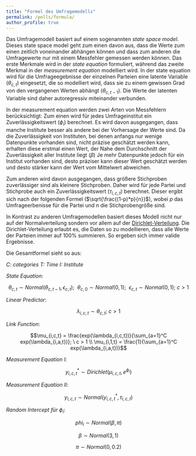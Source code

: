 ```yaml
---
title: "Formel des Umfragemodells"
permalink: /polls/formula/
author_profile: true
---
```


Das Umfragemodell basiert auf einem sogenannten *state space model*. Dieses state space model geht zum einen davon aus, dass die Werte zum einen zeitlich voneinander abhängen können und dass zum anderen die Umfragewerte nur mit einem Messfehler gemessen werden können. Das erste Merkmale wird in der *state equation* formuliert, während das zweite Merkmal in der *measurement equation* modelliert wird. In der state equation wird für die Umfrageegebnisse der einzelnen Parteien eine latente Variable ($\theta_{c,t}$) eingesetzt, die so modelliert wird, dass sie zu einem gewissen Grad von den vergangenen Werten abhängt ($\theta_{c,t-1}$). Die Werte der latenten Variable sind daher autoregressiv miteinander verbunden.

In der measurement equation werden zwei Arten von Messfehlern berücksichtigt: Zum einen wird für jedes Umfrageinstitut ein Zuverlässigkeitswert ($\phi_{i}$) berechnet. Es wird davon ausgegangen, dass manche Institute besser als andere bei der Vorhersage der Werte sind. Da die Zuverlässigkeit von Instituten, bei denen anfangs nur wenige Datenpunkte vorhanden sind, nicht präzise geschätzt werden kann, erhalten diese erstmal einen Wert, der Nahe dem Durchschnitt der Zuverlässigkeit aller Institute liegt ($\beta$) Je mehr Datenpunkte jedoch für ein Institut vorhanden sind, desto präziser kann dieser Wert geschätzt werden und desto stärker kann der Wert vom Mittelwert abweichen.

Zum anderen wird davon ausgegangen, dass größere Stichproben zuverlässiger sind als kleinere Stichproben. Daher wird für jede Partei und Stichprobe auch ein Zuverlässigkeitswert ($\tau_{i,c,t}$) berechnet. Dieser ergibt sich nach der folgenden Formel ($\sqrt{\frac{(1-p)*p}{n}}$), wobei *p* das Umfrageerbenisse für die Partei und *n* die Stichprobengröße sind.

In Kontrast zu anderen Umfragemodellen basiert dieses Modell nicht nur auf der Normalverteilung sondern vor allem auf der [Dirichlet-Verteilung](https://de.wikipedia.org/wiki/Dirichlet-Verteilung). Die Dirichlet-Verteilung erlaubt es, die Daten so zu modellieren, dass alle Werte der Parteien immer auf 100% summieren. So ergeben sich immer valide Ergebnisse.

Die Gesamtformel sieht so aus:

*C: categories T: Time I: Institute*

*State Equation*: 

$$\theta_{c,t} \sim Normal(\theta_{c,t-1}, \epsilon_{c,t}); \ \ \theta_{c,0} \sim Normal(0,1); \ \ \epsilon_{c,t} \sim Normal(0,1); \ c > 1$$

*Linear Predictor*:

$$\lambda_{i,c,t} \sim \theta_{c,t}; \ c > 1$$

*Link Function*:

$$\mu_{i,c,t} = \frac{exp(\lambda_{i,c,t})}{\sum_{a=1}^C exp(\lambda_{i,a,t})}; \ c > 1 \\ \mu_{i,1,t} = \frac{1}{\sum_{a=1}^C exp(\lambda_{i,a,t})}$$

*Measurement Equation I*:

$$y_{i,c,t}^* \sim Dirichlet(\mu_{i,c,t}, e^{\phi_{i}})$$

*Measurement Equation II*:

$$y_{i,c,t} \sim Normal(y_{i,c,t}^*, \tau_{i,c,t})$$

*Random Intercept für* $\phi_{i}$:

$$phi_i \sim Normal(\beta, \pi)$$

$$\beta \sim Normal(3,1)$$

$$\pi \sim Normal(0,0.2)$$
